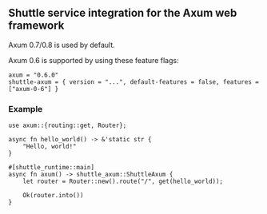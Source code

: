 ## Shuttle service integration for the Axum web framework

Axum 0.7/0.8 is used by default.

Axum 0.6 is supported by using these feature flags:

```toml,ignore
axum = "0.6.0"
shuttle-axum = { version = "...", default-features = false, features = ["axum-0-6"] }
```

### Example

```rust,ignore
use axum::{routing::get, Router};

async fn hello_world() -> &'static str {
    "Hello, world!"
}

#[shuttle_runtime::main]
async fn axum() -> shuttle_axum::ShuttleAxum {
    let router = Router::new().route("/", get(hello_world));

    Ok(router.into())
}
```
